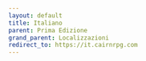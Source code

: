 ```yaml
---
layout: default
title: Italiano
parent: Prima Edizione
grand_parent: Localizzazioni
redirect_to: https://it.cairnrpg.com
---
```

